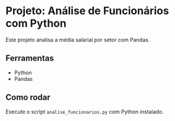 # Projeto: Análise de Funcionários com Python

Este projeto analisa a média salarial por setor com Pandas.

## Ferramentas
- Python
- Pandas

## Como rodar
Execute o script `analise_funcionarios.py` com Python instalado.